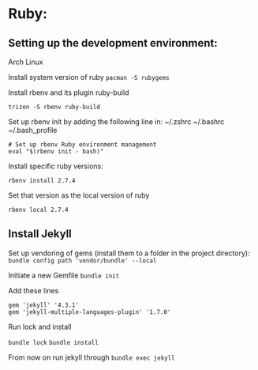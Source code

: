 # Ruby:

## Setting up the development environment:

Arch Linux

Install system version of ruby
`pacman -S rubygems`

Install rbenv and its plugin ruby-build

`trizen -S rbenv ruby-build`

Set up rbenv init by adding the following line in:
~/.zshrc
~/.bashrc
~/.bash_profile


```
# Set up rbenv Ruby environment management
eval "$(rbenv init - bash)"
```

Install specific ruby versions:

`rbenv install 2.7.4`

Set that version as the local version of ruby

`rbenv local 2.7.4`



## Install Jekyll

Set up vendoring of gems (install them to a folder in the project directory):
`bundle config path 'vendor/bundle' --local`


Initiate a new Gemfile
`bundle init`


Add these lines

```
gem 'jekyll' '4.3.1'
gem 'jekyll-multiple-languages-plugin' '1.7.0'

```


Run lock and install

`bundle lock`
`bundle install`


From now on run jekyll through `bundle exec jekyll`

